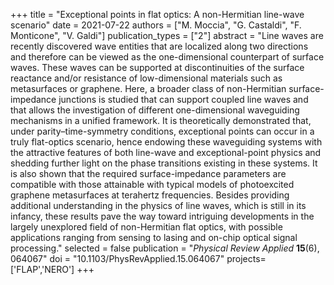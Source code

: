 +++
title = "Exceptional points in flat optics: A non-Hermitian line-wave scenario"
date = 2021-07-22
authors = ["M. Moccia", "G. Castaldi", "F. Monticone", "V. Galdi"]
publication_types = ["2"]
abstract = "Line waves are recently discovered wave entities that are localized along two directions and therefore can be viewed as the one-dimensional counterpart of surface waves. These waves can be supported at discontinuities of the surface reactance and/or resistance of low-dimensional materials such as metasurfaces or graphene. Here, a broader class of non-Hermitian surface-impedance junctions is studied that can support coupled line waves and that allows the investigation of different one-dimensional waveguiding mechanisms in a unified framework. It is theoretically demonstrated that, under parity–time-symmetry conditions, exceptional points can occur in a truly flat-optics scenario, hence endowing these waveguiding systems with the attractive features of both line-wave and exceptional-point physics and shedding further light on the phase transitions existing in these systems. It is also shown that the required surface-impedance parameters are compatible with those attainable with typical models of photoexcited graphene metasurfaces at terahertz frequencies. Besides providing additional understanding in the physics of line waves, which is still in its infancy, these results pave the way toward intriguing developments in the largely unexplored field of non-Hermitian flat optics, with possible applications ranging from sensing to lasing and on-chip optical signal processing."
selected = false
publication = "*Physical Review Applied* **15**(6), 064067"
doi = "10.1103/PhysRevApplied.15.064067"
projects=['FLAP','NERO']
+++
